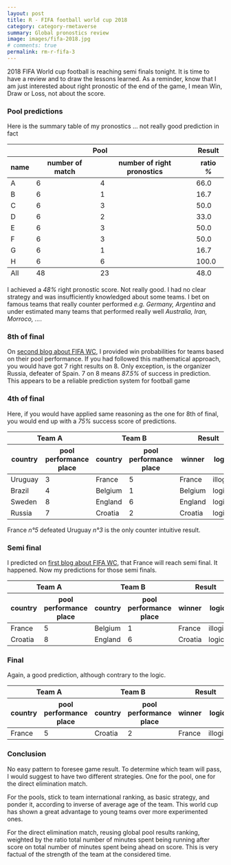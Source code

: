 ```yaml
---
layout: post
title: R - FIFA football world cup 2018
category: category-rmetaverse
summary: Global pronostics review
image: images/fifa-2018.jpg
# comments: true
permalink: rm-r-fifa-3
---
```


2018 FIFA World cup football is reaching semi finals tonight. It is time to have a review and to draw the lessons learned. 
As a reminder, know that I am just interested about right pronostic of the end of the game, I mean Win, Draw or Loss, not about the score. 

### Pool predictions 
Here is the summary table of my pronostics ... not really good prediction in fact
<table>
   <thead>
      <tr><th colspan = "3">Pool</th><th colspan = "1">Result</th></tr>
      <tr><th>name</th><th>number of match</th><th>number of right pronostics</th><th>ratio <cite class='comment'>%</cite></th></tr>
   </thead>
<tbody>
      <tr><td>A</td><td>6</td><td>4</td><td>66.0</td></tr>
      <tr><td>B</td><td>6</td><td>1</td><td>16.7</td></tr>
      <tr><td>C</td><td>6</td><td>3</td><td>50.0</td></tr>
      <tr><td>D</td><td>6</td><td>2</td><td>33.0</td></tr>
      <tr><td>E</td><td>6</td><td>3</td><td>50.0</td></tr>
      <tr><td>F</td><td>6</td><td>3</td><td>50.0</td></tr>
      <tr><td>G</td><td>6</td><td>1</td><td>16.7</td></tr>
      <tr><td>H</td><td>6</td><td>6</td><td>100.0</td></tr>
</tbody>
<tfoot>
      <tr><td>All</td><td>48</td><td>23</td><td>48.0</td></tr>
</tfoot>
</table>


I achieved a <cite class='kw'>48%</cite> right pronostic score. Not really good. I had no clear strategy and was insufficiently knowledged about some teams. I bet on famous teams that really counter performed <cite class='comment'>e.g. Germany, Argentina</cite> and under estimated many teams that performed really well <cite class='comment'>Australia, Iran, Morroco, ...</cite>.
### 8th of final 
On [second blog about FIFA WC](fifa_2), I provided win probabilities for teams based on their pool performance. If you had followed this mathematical approach, you would have got 7 right results on 8. Only exception, is the organizer Russia, defeater of Spain. 7 on 8 means <cite class='kw'>87.5%</cite> of success in prediction. This appears to be a reliable prediction system for football game

### 4th of final 
Here, if you would have applied same reasoning as the one for 8th of final, you would end up with a <cite class='kw'>75%</cite> success score of predictions. 
<table>
   <thead>
      <tr><th colspan = "2">Team A</th><th colspan = "2">Team B</th><th colspan = "2">Result</th></tr>
      <tr><th>country</th><th>pool performance place</th><th>country</th><th>pool performance place</th><th>winner</th><th>logical</th></tr>
   </thead>
<tbody>
      <tr><td>Uruguay</td><td>3</td><td>France</td><td>5</td><td>France</td><td>illogical</td></tr>
      <tr><td>Brazil</td><td>4</td><td>Belgium</td><td>1</td><td>Belgium</td><td>logical</td></tr>
      <tr><td>Sweden</td><td>8</td><td>England</td><td>6</td><td>England</td><td>logical</td></tr>
      <tr><td>Russia</td><td>7</td><td>Croatia</td><td>2</td><td>Croatia</td><td>logical</td></tr>
</tbody>
</table>
France <cite class='comment'>n°5</cite> defeated Uruguay <cite class='comment'>n°3</cite> is the only counter intuitive result. 

### Semi final 

I predicted on [first blog about FIFA WC](fifa_1), that France will reach semi final. It happened. 
Now my predictions for those semi finals.  

<table>
<thead>
<tr><th colspan = "2">Team A</th><th colspan = "2">Team B</th><th colspan = "2">Result</th></tr>
<tr><th>country</th><th>pool performance place</th><th>country</th><th>pool performance place</th><th>winner</th><th>logical</th></tr>
</thead>
<tbody>
<tr><td>France</td><td>5</td><td>Belgium</td><td>1</td><td>France</td><td>illogical</td></tr>
<tr><td>Croatia</td><td>8</td><td>England</td><td>6</td><td>Croatia</td><td>logical</td></tr>
</tbody>
</table>

### Final  

Again, a good prediction, although contrary to the logic.  

<table>
<thead>
<tr><th colspan = "2">Team A</th><th colspan = "2">Team B</th><th colspan = "2">Result</th></tr>
<tr><th>country</th><th>pool performance place</th><th>country</th><th>pool performance place</th><th>winner</th><th>logical</th></tr>
</thead>
<tbody>
 <tr><td>France</td><td>5</td><td>Croatia</td><td>2</td><td>France</td><td>illogical</td></tr>
</tbody>
</table>

### Conclusion  

No easy pattern to foresee game result. To determine which team will pass, I would suggest to have two different strategies. One for the pool, one for the direct elimination match.   

For the pools, stick to team international ranking, as basic strategy, and ponder it, according to inverse of average age of the team. This world cup has shown a great advantage to young teams over more experimented ones.  

For the direct elimination match, reusing global pool results ranking, weighted by the ratio total number of minutes spent being running after score on total number of minutes spent being ahead on score. This is very factual of the strength of the team at the considered time. 
